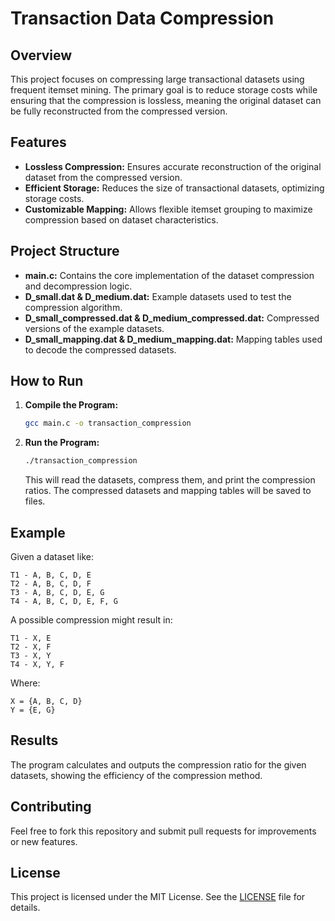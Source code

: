 # Transaction Data Compression

## Overview
This project focuses on compressing large transactional datasets using frequent itemset mining. The primary goal is to reduce storage costs while ensuring that the compression is lossless, meaning the original dataset can be fully reconstructed from the compressed version.

## Features
- **Lossless Compression:** Ensures accurate reconstruction of the original dataset from the compressed version.
- **Efficient Storage:** Reduces the size of transactional datasets, optimizing storage costs.
- **Customizable Mapping:** Allows flexible itemset grouping to maximize compression based on dataset characteristics.

## Project Structure
- **main.c:** Contains the core implementation of the dataset compression and decompression logic.
- **D_small.dat & D_medium.dat:** Example datasets used to test the compression algorithm.
- **D_small_compressed.dat & D_medium_compressed.dat:** Compressed versions of the example datasets.
- **D_small_mapping.dat & D_medium_mapping.dat:** Mapping tables used to decode the compressed datasets.

## How to Run
1. **Compile the Program:**
   ```bash
   gcc main.c -o transaction_compression
   ```

2. **Run the Program:**
   ```bash
   ./transaction_compression
   ```

   This will read the datasets, compress them, and print the compression ratios. The compressed datasets and mapping tables will be saved to files.

## Example
Given a dataset like:
```
T1 - A, B, C, D, E
T2 - A, B, C, D, F
T3 - A, B, C, D, E, G
T4 - A, B, C, D, E, F, G
```

A possible compression might result in:
```
T1 - X, E
T2 - X, F
T3 - X, Y
T4 - X, Y, F
```

Where:
```
X = {A, B, C, D}
Y = {E, G}
```

## Results
The program calculates and outputs the compression ratio for the given datasets, showing the efficiency of the compression method.

## Contributing
Feel free to fork this repository and submit pull requests for improvements or new features.

## License
This project is licensed under the MIT License. See the [LICENSE](LICENSE) file for details.
